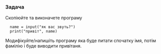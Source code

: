 ### Задача
Скопіюйте та виконачете програму  
```
  name = input("як вас звуть?")
  print("привіт", name)
```
Модифікуйте/напишіть програму яка буде питати спочатку імя, потім фамілію і буде виводити привітаня.  
